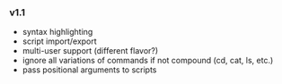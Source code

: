 ### v1.1
- syntax highlighting
- script import/export
- multi-user support (different flavor?)
- ignore all variations of commands if not compound (cd, cat, ls, etc.)
- pass positional arguments to scripts